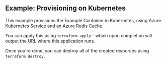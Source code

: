 ## Example: Provisioning on Kubernetes

This example provisions the Example Container in Kubernetes, using Azure Kubernetes Service and an Azure Redis Cache.

You can apply this using `terraform apply` - which upon completion will output the URL where this application runs.

Once you're done, you can destroy all of the created resources using `terraform destroy`.
